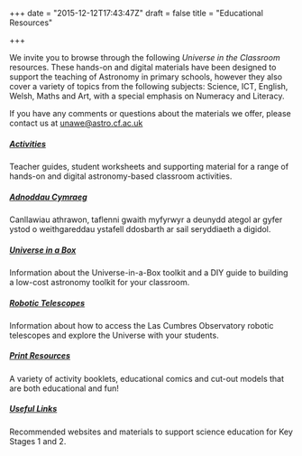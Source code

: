 +++
date = "2015-12-12T17:43:47Z"
draft = false
title = "Educational Resources"

+++

We invite you to browse through the following *Universe in the Classroom* resources. These hands-on and digital materials have been designed to support the teaching of Astronomy in primary schools, however they also cover a variety of topics from the following subjects: Science, ICT, English, Welsh, Maths and Art, with a special emphasis on Numeracy and Literacy.

If you have any comments or questions about the materials we offer, please contact us at [unawe@astro.cf.ac.uk](mailto:unawe@astro.cf.ac.uk)

##### [Activities](/activities/)

Teacher guides, student worksheets and supporting material for a range of hands-on and digital astronomy-based classroom activities.

##### [Adnoddau Cymraeg](/welsh-activities/)

Canllawiau athrawon, taflenni gwaith myfyrwyr a deunydd ategol ar gyfer ystod o weithgareddau ystafell ddosbarth ar sail seryddiaeth a digidol.

##### [Universe in a Box](/universe-in-a-box/)

Information about the Universe-in-a-Box toolkit and a DIY guide to building a low-cost astronomy toolkit for your classroom.

##### [Robotic Telescopes](/robotic-telescope-for-wales/)

Information about how to access the Las Cumbres Observatory robotic telescopes and explore the Universe with your students.

##### [Print Resources](/print-resources/)

A variety of activity booklets, educational comics and cut-out models that are both educational and fun!

##### [Useful Links](/links/)

Recommended websites and materials to support science education for Key Stages 1 and 2. 

